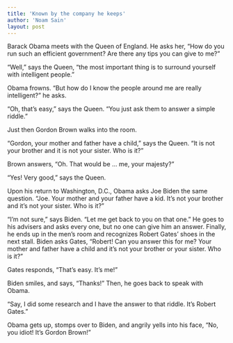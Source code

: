 ```yaml
---
title: 'Known by the company he keeps'
author: 'Noam Sain'
layout: post
---
```


Barack Obama meets with the Queen of England. He asks her, “How do you run such an efficient government? Are there any tips you can give to me?”  
  
“Well,” says the Queen, “the most important thing is to surround yourself with intelligent people.”

Obama frowns. “But how do I know the people around me are really intelligent?” he asks.

“Oh, that’s easy,” says the Queen. “You just ask them to answer a simple riddle.”

Just then Gordon Brown walks into the room.

“Gordon, your mother and father have a child,” says the Queen. “It is not your brother and it is not your sister. Who is it?”

Brown answers, “Oh. That would be … me, your majesty?”

“Yes! Very good,” says the Queen.

Upon his return to Washington, D.C., Obama asks Joe Biden the same question. “Joe. Your mother and your father have a kid. It’s not your brother and it’s not your sister. Who is it?”

“I’m not sure,” says Biden. “Let me get back to you on that one.” He goes to his advisers and asks every one, but no one can give him an answer. Finally, he ends up in the men’s room and recognizes Robert Gates’ shoes in the next stall. Biden asks Gates, “Robert! Can you answer this for me? Your mother and father have a child and it’s not your brother or your sister. Who is it?”

Gates responds, “That’s easy. It’s me!”

Biden smiles, and says, “Thanks!” Then, he goes back to speak with Obama.

“Say, I did some research and I have the answer to that riddle. It’s Robert Gates.”

Obama gets up, stomps over to Biden, and angrily yells into his face, “No, you idiot! It’s Gordon Brown!”